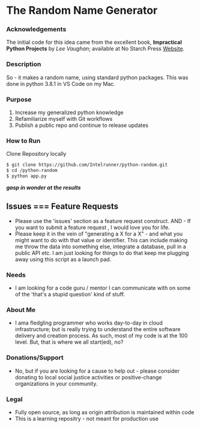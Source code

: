# The Random Name Generator


### Acknowledgements ###
The initial code for this idea came from the excellent book, <b>Impractical Python Projects</b> by <i>Lee Vaughan</i>; available at No Starch Press <a href="http://nostarchpress.com">Website</a>.

### Description ###

So - it makes a random name, using standard python packages. This was done in python 3.8.1 in VS Code on my Mac. 

### Purpose ###
1) Increase my generalized python knowledge
2) Refamiliarize myself with Git workflows
3) Publish a public repo and continue to release updates

### How to Run ###
Clone Repository locally

```bash
$ git clone https://github.com/Intelrunner/python-random.git
$ cd /python-random
$ python app.py
```
<b><i>gasp in wonder at the results</i></b>


## Issues === Feature Requests ##

* Please use the 'issues' section as a feature request construct. AND - If you want to submit a feature request , I would love you for life. 
* Please keep it in the vein of "generating a  X for a X" - and what you might want to do with that value or identifier. This can include making me throw the data into something else, integrate a database, pull in a public API etc. I am just looking for things to do that keep me plugging away using this script as a launch pad.
</p>

### Needs ###

* I am looking for a code guru / mentor I can communicate with on some of the 'that's a stupid question' kind of stuff.

### About Me ###
  
* I ama fledgling programmer who works day-to-day in cloud infrastructure; but is really trying to understand the entire software delivery and creation process. As such, most of my code is at the 100 level. But, that is where we all start(ed), no?

### Donations/Support ###
* No, but if you are looking for a cause to help out - please consider donating to local social justice activities or positive-change organizations in your community.


### Legal ###

* Fully open source, as long as origin attribution is maintained within code
* This is a learning repositry - not meant for production use
